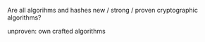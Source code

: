 Are all algorihms and hashes new &#47; strong &#47; proven cryptographic algorithms? 

unproven: own crafted algorithms